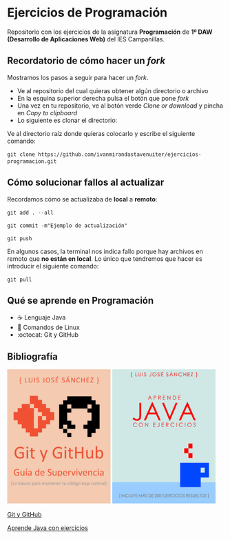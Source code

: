# Ejercicios de Programación

Repositorio con los ejercicios de la asignatura **Programación** de **1º DAW (Desarrollo de Aplicaciones Web)** del IES Campanillas.

## Recordatorio de cómo hacer un *fork*

Mostramos los pasos a seguir para hacer un *fork*.

* Ve al repositorio del cual quieras obtener algún directorio o archivo
* En la esquina superior derecha pulsa el botón que pone *fork*
* Una vez en tu repositorio, ve al botón verde *Clone or download*
y pincha en *Copy to clipboard*
* Lo siguiente es clonar el directorio:

Ve al directorio raíz donde quieras colocarlo y escribe el siguiente comando:

```console
git clone https://github.com/ivanmirandastavenuiter/ejercicios-programacion.git
```

## Cómo solucionar fallos al actualizar

Recordamos cómo se actualizaba de **local** a **remoto**:

```console
git add . --all
```
```console
git commit -m"Ejemplo de actualización"
```
```console
git push
```

En algunos casos, la terminal nos indica fallo porque hay archivos en remoto
que **no están en local**. Lo único que tendremos que hacer es introducir el siguiente comando:

```console
git pull
```

## Qué se aprende en Programación

*  :coffee: Lenguaje Java
*  :penguin: Comandos de Linux
*  :octocat: Git y GitHub

## Bibliografía

<img src="imagenes/hero.jpeg" width="240px">
<img src="imagenes/aprende.jpeg" width="240px">

[Git y GitHub](https://leanpub.com/gitygithub)

[Aprende Java con ejercicios](https://leanpub.com/aprendejava)

